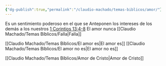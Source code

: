 ```yaml
---
{"dg-publish":true,"permalink":"/claudio-machado/temas-biblicos/amor/"}
---
```


Es un sentimiento poderoso en el que se Anteponen los intereses de los demás a los nuestros 
[1 Corintios 13:4-8](https://wol.jw.org/es/wol/b/r4/lp-s/nwtsty/46/13#v=46:13:4-46:13:8)
El amor nunca [[Claudio Machado/Temas Bíblicos/Falla\|Falla]]

[[Claudio Machado/Temas Bíblicos/El amor es\|El amor es]]
[[Claudio Machado/Temas Bíblicos/El amor no es\|El amor no es]]


[[Claudio Machado/Temas Bíblicos/Amor de Cristo\|Amor de Cristo]]
